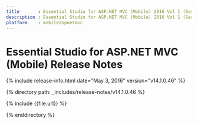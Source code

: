 ```yaml
---
title       : Essential Studio for ASP.NET MVC (Mobile) 2016 Vol 1 (Service Pack 1)Release Notes
description : Essential Studio for ASP.NET MVC (Mobile) 2016 Vol 1 (Service Pack 1)Release Notes
platform    : mobileaspnetmvc
---
```


# Essential Studio for ASP.NET MVC (Mobile) Release Notes

{% include release-info.html date="May 3, 2016" version="v14.1.0.46" %} 

{% directory path: _includes/release-notes/v14.1.0.46 %}

{% include {{file.url}} %}

{% enddirectory %}
